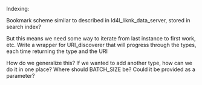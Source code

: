 Indexing:

Bookmark scheme similar to described in ld4l_liknk_data_server, stored in search index?

But this means we need some way to iterate from last instance to first work, etc.
Write a wrapper for URI_discoverer that will progress through the types, each time returning the type and the URI

How do we generalize this? If we wanted to add another type, how can we do it in one place?
Where should BATCH_SIZE be? Could it be provided as a parameter?